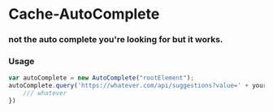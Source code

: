 # Cache-AutoComplete
### not the auto complete you're looking for but it works.


### Usage

```js
var autoComplete = new AutoComplete("rootElement");
autoComplete.query('https://whatever.com/api/suggestions?value=' + yourValue, true, false).then((response) => {
    /// whatever
})
```
